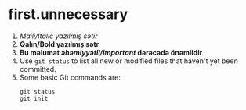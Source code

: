 # first.unnecessary
1. *Maili/Italic yazılmış sətir*
2. **Qalın/Bold yazılmış sətr**
3. **Bu məlumat  _əhəmiyyətli/important_ dərəcədə önəmlidir**
4. Use `git status` to list all new or modified files that haven't yet been committed.
5. Some basic Git commands are:
    ```
    git status
    git init
    ```
